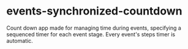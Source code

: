 # events-synchronized-countdown
Count down app made for managing time during events, specifying a sequenced timer for each event stage. Every event's steps timer is automatic.
